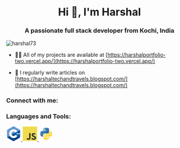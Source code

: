 <h1 align="center">Hi 👋, I'm Harshal</h1>
<h3 align="center">A passionate full stack developer from Kochi, India</h3>

<p align="left"> <img src="https://komarev.com/ghpvc/?username=harshal73&label=Profile%20views&color=0e75b6&style=flat" alt="harshal73" /> </p>

- 👨‍💻 All of my projects are available at [https://harshalportfolio-two.vercel.app/](https://harshalportfolio-two.vercel.app/)

- 📝 I regularly write articles on [https://harshaltechandtravels.blogspot.com/](https://harshaltechandtravels.blogspot.com/)

<h3 align="left">Connect with me:</h3>
<p align="left">
</p>

<h3 align="left">Languages and Tools:</h3>
<p align="left"> <a href="https://www.w3schools.com/cpp/" target="_blank" rel="noreferrer"> <img src="https://raw.githubusercontent.com/devicons/devicon/master/icons/cplusplus/cplusplus-original.svg" alt="cplusplus" width="40" height="40"/> </a> <a href="https://developer.mozilla.org/en-US/docs/Web/JavaScript" target="_blank" rel="noreferrer"> <img src="https://raw.githubusercontent.com/devicons/devicon/master/icons/javascript/javascript-original.svg" alt="javascript" width="40" height="40"/> </a> <a href="https://www.python.org" target="_blank" rel="noreferrer"> <img src="https://raw.githubusercontent.com/devicons/devicon/master/icons/python/python-original.svg" alt="python" width="40" height="40"/> </a> </p>
